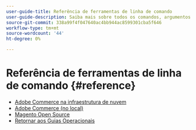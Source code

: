```yaml
---
user-guide-title: Referência de ferramentas de linha de comando
user-guide-description: Saiba mais sobre todos os comandos, argumentos e opções disponíveis para ferramentas de linha de comando Adobe Commerce e Magento Open Source.
source-git-commit: 338a99f4f047640ac4bb944ac8599301cba5f646
workflow-type: tm+mt
source-wordcount: '44'
ht-degree: 0%

---
```



# Referência de ferramentas de linha de comando {#reference}

- [Adobe Commerce na infraestrutura de nuvem](commerce.md)
- [Adobe Commerce (no local)](commerce-on-premises.md)
- [Magento Open Source](magento-open-source.md)
- [Retornar aos Guias Operacionais](https://experienceleague.adobe.com/docs/commerce-operations/operational-guides/home.html)
